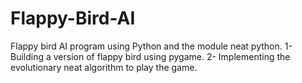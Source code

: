 # Flappy-Bird-AI
Flappy bird AI program using Python and the module neat python. 1- Building a version of flappy bird using pygame. 2- Implementing the evolutionary neat algorithm to play the game.

